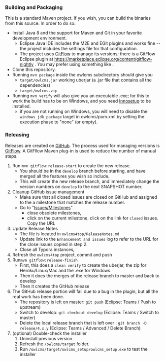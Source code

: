 ### Building and Packaging

This is a standard Maven project.  If you wish, you can build the binaries from this source.
In order to do so.

- Install Java 8 and the support for Maven and Git in your favorite development environment. 
  - Eclipse Java IDE includes the M2E and EGit plugins and works fine -- the project includes the settings file for that configuration.
  - The project uses [GitFlow](https://www.atlassian.com/git/tutorials/comparing-workflows/gitflow-workflow) to manage its versions; there is a GitFlow Eclipse plugin at https://marketplace.eclipse.org/content/gitflow-nightly .  You may prefer using something like [](https://www.sourcetreeapp.com/).
- Clone this repository.
- Running ``mvn package`` inside the owlcms subdirectory should give you 
  - `target/owlcms.jar` working  uberjar (a .jar file that contains all the dependencies)
  -  `target/owlcms.zip`
- Running `mvn verify` will also give you an executable .exe; for this to work the build has to be on Windows, and you need [Innosetup](http://www.jrsoftware.org/isinfo.php) to be installed.
  - if you are not running on Windows, you will need to disable the `windows_jdk_package` target in owlcms/pom.xml by setting the execution phase to "none" (or empty).


### Releasing

Releases are created on [GitHub](https://help.github.com/en/articles/creating-releases).  The process used for managing versions is [GitFlow](https://www.atlassian.com/git/tutorials/comparing-workflows/gitflow-workflow).  A GitFllow Maven plug-in is used to reduce the number of manual steps.

1. Run `mvn gitflow:release-start` to create the new release.
   - You should be in the `develop`  branch before starting, and have merged all the features you wish so include.
   - This will create the new release branch, and immediately change the version numbers on `develop` to the next SNAPSHOT number.
2. Cleanup GitHub issue management
   - Make sure that all closed issues are closed on GitHub and assigned to the a milestone that matches the release number.
   - Go to "[Issues/Milestones](Issues/Milestones)"
     -  close obsolete milestones,
     -  click on the current milestone, click on the link for `closed` issues.  Copy the URL
3. Update Release Notes
   - The file is located in `owlcms4top/ReleaseNotes.md`
   - Update link to the  `Enhancement and issues` log to refer to the URL for the close issues copied in step 2.
   - Close all Typora instances, 
4. Refresh the `owlcms4top`  project, commit and push
5. Run`mvn gitflow:release-finish`
   - First, this does a `clean verify` to create the uberjar, the zip for Heroku/Linux/Mac and the .exe for Windows
   - Then it does the merges of the release branch to master and back to develop
   - Then it creates the GitHub release
6. The GitHub release portion will fail due to a bug in the plugin, but all the real work has been done.
   - The repository is left on master:  `git push` (Eclipse: Teams / Push to upstream)
   - Switch to develop: `git checkout develop` (Eclipse: Teams / Switch to master)
   - Delete the local release branch that is left over : `git branch -D release/4.x.y`  (Eclipse: Teams / Advanced / Delete Branch)
7. (optional) Double-check the installer
   1. Uninstall previous version
   2. Refresh the `/owlcms/target` folder.  
   3. Run `/owlcms/target/owlcms_setup/owlcms_setup.exe` to test the installer